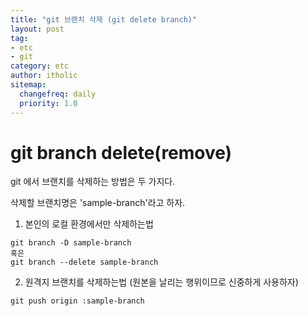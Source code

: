 ```yaml
---
title: "git 브랜치 삭제 (git delete branch)"
layout: post
tag:
- etc
- git
category: etc
author: itholic
sitemap:
  changefreq: daily
  priority: 1.0
---
```


# git branch delete(remove)

git 에서 브랜치를 삭제하는 방법은 두 가지다.

삭제할 브랜치명은 'sample-branch'라고 하자.

1. 본인의 로컬 환경에서만 삭제하는법

```
git branch -D sample-branch
혹은
git branch --delete sample-branch
```

2. 원격지 브랜치를 삭제하는법 (원본을 날리는 행위이므로 신중하게 사용하자)

```
git push origin :sample-branch
```
